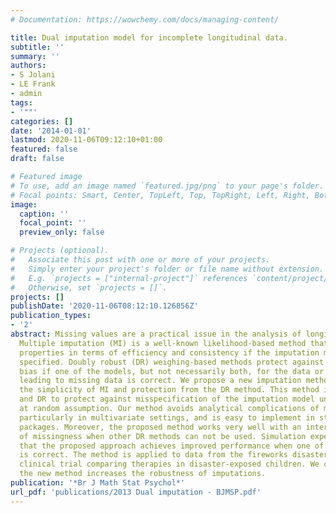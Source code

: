 ```yaml
---
# Documentation: https://wowchemy.com/docs/managing-content/

title: Dual imputation model for incomplete longitudinal data.
subtitle: ''
summary: ''
authors:
- S Jolani
- LE Frank
- admin
tags:
- '""'
categories: []
date: '2014-01-01'
lastmod: 2020-11-06T09:12:10+01:00
featured: false
draft: false

# Featured image
# To use, add an image named `featured.jpg/png` to your page's folder.
# Focal points: Smart, Center, TopLeft, Top, TopRight, Left, Right, BottomLeft, Bottom, BottomRight.
image:
  caption: ''
  focal_point: ''
  preview_only: false

# Projects (optional).
#   Associate this post with one or more of your projects.
#   Simply enter your project's folder or file name without extension.
#   E.g. `projects = ["internal-project"]` references `content/project/deep-learning/index.md`.
#   Otherwise, set `projects = []`.
projects: []
publishDate: '2020-11-06T08:12:10.126856Z'
publication_types:
- '2'
abstract: Missing values are a practical issue in the analysis of longitudinal data.
  Multiple imputation (MI) is a well-known likelihood-based method that has optimal
  properties in terms of efficiency and consistency if the imputation model is correctly
  specified. Doubly robust (DR) weighing-based methods protect against misspecification
  bias if one of the models, but not necessarily both, for the data or the mechanism
  leading to missing data is correct. We propose a new imputation method that captures
  the simplicity of MI and protection from the DR method. This method integrates MI
  and DR to protect against misspecification of the imputation model under a missing
  at random assumption. Our method avoids analytical complications of missing data
  particularly in multivariate settings, and is easy to implement in standard statistical
  packages. Moreover, the proposed method works very well with an intermittent pattern
  of missingness when other DR methods can not be used. Simulation experiments show
  that the proposed approach achieves improved performance when one of the models
  is correct. The method is applied to data from the fireworks disaster study, a randomized
  clinical trial comparing therapies in disaster-exposed children. We conclude that
  the new method increases the robustness of imputations.
publication: '*Br J Math Stat Psychol*'
url_pdf: 'publications/2013 Dual imputation - BJMSP.pdf'
---
```

